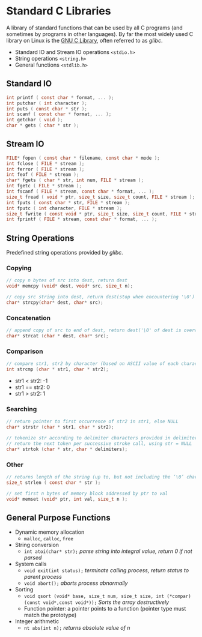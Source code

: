 # Standard C Libraries

A library of standard functions that can be used by all C programs (and sometimes by programs in other languages). By far the most widely used C library on Linux is the [GNU C Library](http://www.gnu.org/software/libc), often referred to as *glibc*.

- Standard IO and Stream IO operations `<stdio.h>`
- String operations `<string.h>`
- General functions `<stdlib.h>`

## Standard IO

```C
int printf ( const char * format, ... );
int putchar ( int character );
int puts ( const char * str );
int scanf ( const char * format, ... );
int getchar ( void );
char * gets ( char * str );

```

## Stream IO

```C
FILE* fopen ( const char * filename, const char * mode );
int fclose ( FILE * stream );
int ferror ( FILE * stream );
int feof ( FILE * stream );
char* fgets ( char * str, int num, FILE * stream );
int fgetc ( FILE * stream );
int fscanf ( FILE * stream, const char * format, ... );
size_t fread ( void * ptr, size_t size, size_t count, FILE * stream );
int fputs ( const char * str, FILE * stream );
int fputc ( int character, FILE * stream );
size_t fwrite ( const void * ptr, size_t size, size_t count, FILE * stream );
int fprintf ( FILE * stream, const char * format, ... );
```

## String Operations

Predefined string operations provided by *glibc*.

### Copying
```C
// copy n bytes of src into dest, return dest
void* memcpy (void* dest, void* src, size_t n);

// copy src string into dest, return dest(stop when encountering '\0')
char* strcpy(char* dest, char* src);
```

### Concatenation
```C 
// append copy of src to end of dest, return dest('\0' of dest is overwritten)
char* strcat (char * dest, char* src);
```

### Comparison 

```C
// compare str1, str2 by character (based on ASCII value of each character, then string length), return comparison result
int strcmp (char * str1, char * str2);
```
- str1 < str2: -1 
- str1 == str2: 0
- str1 > str2: 1

### Searching 

```C 
// return pointer to first occurrence of str2 in str1, else NULL
char* strstr (char * str1, char * str2);

// tokenize str according to delimiter characters provided in delimiters, 
// return the next token per successive stroke call, using str = NULL
char* strtok (char * str, char * delimiters);
```

### Other 

```C
// returns length of the string (up to, but not including the ‘\0’ character)
size_t strlen ( const char * str );

// set first n bytes of memory block addressed by ptr to val
void* memset (void* ptr, int val, size_t n );
```

## General Purpose Functions

- Dynamic memory allocation 
  - `malloc`, `calloc`, `free`
- String conversion 
  - `int atoi(char* str);` *parse string into integral value, return 0 if not parsed*
- System calls 
  - `void exit(int status);` *terminate calling process, return status to parent process* 
  - `void abort();` *aborts process abnormally*
- Sorting 
  - `void qsort (void* base, size_t num, size_t size, int (*compar)(const void*,const void*));` *Sorts the array destructively*
  - Function pointer: a pointer points to a function (pointer type must match the prototype)
- Integer arithmetic
  - `nt abs(int n);` *returns absolute value of n*
